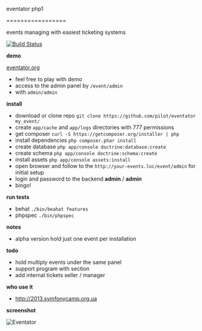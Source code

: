 eventator php1

=================

events managing with easiest ticketing systems

[![Build Status](https://travis-ci.org/pilot/eventator.png?branch=master)](https://travis-ci.org/pilot/eventator)

**demo**

[eventator.org](http://eventator.org)

* feel free to play with demo
* access to the admin panel by `/event/admin`
* with `admin/admin`

**install**

* download or clone repo `git clone https://github.com/pilot/eventator my_event/`
* create `app/cache` and `app/logs` directories with 777 permissions
* get composer `curl -S https://getcomposer.org/installer | php`
* install dependencies `php composer.phar install`
* create database `php app/console doctrine:database:create`
* create schema `php app/console doctrine:schema:create`
* install assets `php app/console assets:install`
* open browser and follow to the `http://your-events.loc/event/admin` for initial setup
* login and password to the backend **admin** / **admin**
* bingo!

**run tests**

* behat `./bin/beahat features`
* phpspec `./bin/phpspec`

**notes**

* alpha version hold just one event per installation

**todo**

* hold multiply events under the same panel
* support program with section
* add internal tickets seller / manager

**who use it**

* http://2013.symfonycamp.org.ua

**screenshot**

![Eventator](https://dl.dropboxusercontent.com/s/4c7m4bdf01467en/Eventator.png)

